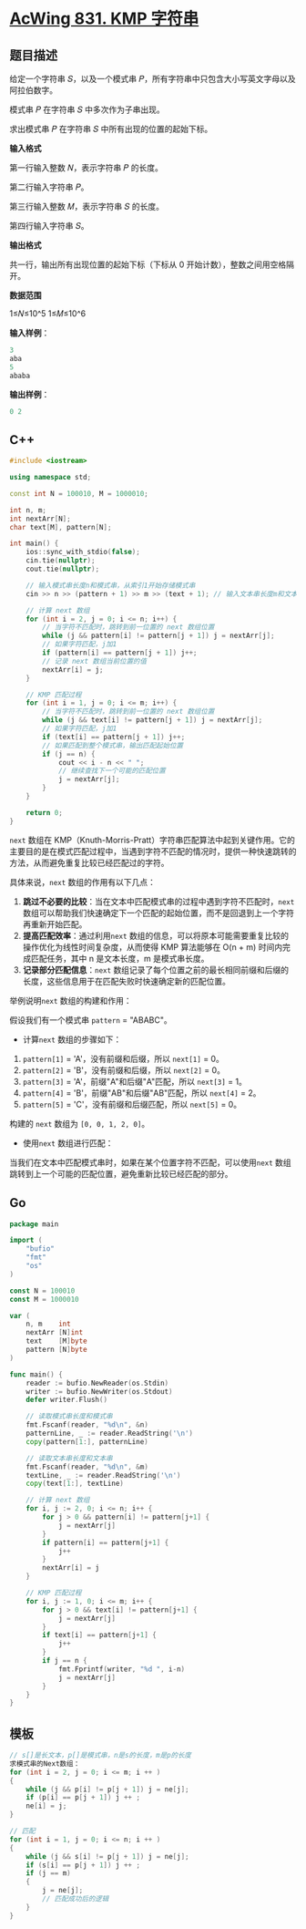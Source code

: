 # [AcWing 831. KMP 字符串](https://www.acwing.com/problem/content/833/)

## 题目描述

给定一个字符串 𝑆，以及一个模式串 𝑃，所有字符串中只包含大小写英文字母以及阿拉伯数字。

模式串 𝑃 在字符串 𝑆 中多次作为子串出现。

求出模式串 𝑃 在字符串 𝑆 中所有出现的位置的起始下标。

**输入格式**

第一行输入整数 𝑁，表示字符串 𝑃 的长度。

第二行输入字符串 𝑃。

第三行输入整数 𝑀，表示字符串 𝑆 的长度。

第四行输入字符串 𝑆。

**输出格式**

共一行，输出所有出现位置的起始下标（下标从 0 开始计数），整数之间用空格隔开。

**数据范围**

1≤𝑁≤10^5
1≤𝑀≤10^6

**输入样例**：

```cpp
3
aba
5
ababa
```

**输出样例**：

```cpp
0 2
```

## C++

```cpp
#include <iostream>

using namespace std;

const int N = 100010, M = 1000010;

int n, m;
int nextArr[N];
char text[M], pattern[N];

int main() {
    ios::sync_with_stdio(false);
    cin.tie(nullptr);
    cout.tie(nullptr);

    // 输入模式串长度n和模式串，从索引1开始存储模式串
    cin >> n >> (pattern + 1) >> m >> (text + 1); // 输入文本串长度m和文本串，从索引1开始存储文本串

    // 计算 next 数组
    for (int i = 2, j = 0; i <= n; i++) {
        // 当字符不匹配时，跳转到前一位置的 next 数组位置
        while (j && pattern[i] != pattern[j + 1]) j = nextArr[j];
        // 如果字符匹配，j加1
        if (pattern[i] == pattern[j + 1]) j++;
        // 记录 next 数组当前位置的值
        nextArr[i] = j;
    }

    // KMP 匹配过程
    for (int i = 1, j = 0; i <= m; i++) {
        // 当字符不匹配时，跳转到前一位置的 next 数组位置
        while (j && text[i] != pattern[j + 1]) j = nextArr[j];
        // 如果字符匹配，j加1
        if (text[i] == pattern[j + 1]) j++;
        // 如果匹配到整个模式串，输出匹配起始位置
        if (j == n) {
            cout << i - n << " ";
            // 继续查找下一个可能的匹配位置
            j = nextArr[j];
        }
    }

    return 0;
}
```

`next` 数组在 KMP（Knuth-Morris-Pratt）字符串匹配算法中起到关键作用。它的主要目的是在模式匹配过程中，当遇到字符不匹配的情况时，提供一种快速跳转的方法，从而避免重复比较已经匹配过的字符。

具体来说，`next` 数组的作用有以下几点：

1. **跳过不必要的比较**：当在文本中匹配模式串的过程中遇到字符不匹配时，`next` 数组可以帮助我们快速确定下一个匹配的起始位置，而不是回退到上一个字符再重新开始匹配。
2. **提高匹配效率**：通过利用`next` 数组的信息，可以将原本可能需要重复比较的操作优化为线性时间复杂度，从而使得 KMP 算法能够在 O(n + m) 时间内完成匹配任务，其中 n 是文本长度，m 是模式串长度。
3. **记录部分匹配信息**：`next` 数组记录了每个位置之前的最长相同前缀和后缀的长度，这些信息用于在匹配失败时快速确定新的匹配位置。

举例说明`next` 数组的构建和作用：

假设我们有一个模式串 `pattern` = "ABABC"。

- 计算`next` 数组的步骤如下：

1. `pattern[1]` = 'A'，没有前缀和后缀，所以 `next[1]` = 0。
2. `pattern[2]` = 'B'，没有前缀和后缀，所以 `next[2]` = 0。
3. `pattern[3]` = 'A'，前缀"A"和后缀"A"匹配，所以 `next[3]` = 1。
4. `pattern[4]` = 'B'，前缀"AB"和后缀"AB"匹配，所以 `next[4]` = 2。
5. `pattern[5]` = 'C'，没有前缀和后缀匹配，所以 `next[5]` = 0。

构建的 `next` 数组为 `[0, 0, 1, 2, 0]`。

- 使用`next` 数组进行匹配：

当我们在文本中匹配模式串时，如果在某个位置字符不匹配，可以使用`next` 数组跳转到上一个可能的匹配位置，避免重新比较已经匹配的部分。

## Go

```go
package main

import (
	"bufio"
	"fmt"
	"os"
)

const N = 100010
const M = 1000010

var (
	n, m    int
	nextArr [N]int
	text    [M]byte
	pattern [N]byte
)

func main() {
	reader := bufio.NewReader(os.Stdin)
	writer := bufio.NewWriter(os.Stdout)
	defer writer.Flush()

	// 读取模式串长度和模式串
	fmt.Fscanf(reader, "%d\n", &n)
	patternLine, _ := reader.ReadString('\n')
	copy(pattern[1:], patternLine)

	// 读取文本串长度和文本串
	fmt.Fscanf(reader, "%d\n", &m)
	textLine, _ := reader.ReadString('\n')
	copy(text[1:], textLine)

	// 计算 next 数组
	for i, j := 2, 0; i <= n; i++ {
		for j > 0 && pattern[i] != pattern[j+1] {
			j = nextArr[j]
		}
		if pattern[i] == pattern[j+1] {
			j++
		}
		nextArr[i] = j
	}

	// KMP 匹配过程
	for i, j := 1, 0; i <= m; i++ {
		for j > 0 && text[i] != pattern[j+1] {
			j = nextArr[j]
		}
		if text[i] == pattern[j+1] {
			j++
		}
		if j == n {
			fmt.Fprintf(writer, "%d ", i-n)
			j = nextArr[j]
		}
	}
}
```

## 模板

```cpp
// s[]是长文本，p[]是模式串，n是s的长度，m是p的长度
求模式串的Next数组：
for (int i = 2, j = 0; i <= m; i ++ )
{
    while (j && p[i] != p[j + 1]) j = ne[j];
    if (p[i] == p[j + 1]) j ++ ;
    ne[i] = j;
}

// 匹配
for (int i = 1, j = 0; i <= n; i ++ )
{
    while (j && s[i] != p[j + 1]) j = ne[j];
    if (s[i] == p[j + 1]) j ++ ;
    if (j == m)
    {
        j = ne[j];
        // 匹配成功后的逻辑
    }
}
```

